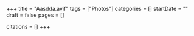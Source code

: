 +++
title = "Aasdda.avif"
tags = ["Photos"]
categories = []
startDate = ""
draft = false
pages = []

citations = []
+++
